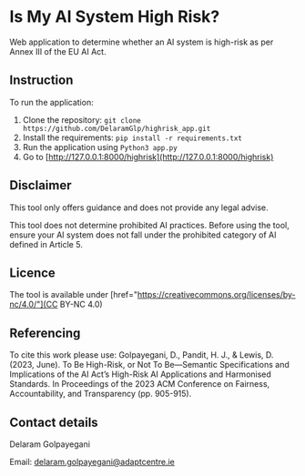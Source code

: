 # Is My AI System High Risk?
Web application to determine whether an AI system is high-risk as per Annex III of the EU AI Act.

## Instruction
To run the application:
1. Clone the repository: 
```git clone https://github.com/DelaramGlp/highrisk_app.git```
2. Install the requirements: 
```pip install -r requirements.txt```
3.  Run the application using 
```Python3 app.py```
4. Go to [http://127.0.0.1:8000/highrisk](http://127.0.0.1:8000/highrisk)

## Disclaimer

This tool only offers guidance and does not provide any legal advise. 

This tool does not determine prohibited AI practices. Before using the tool, ensure your AI system does not fall under the prohibited category of AI defined in Article 5. 

## Licence
The tool is available under [href="https://creativecommons.org/licenses/by-nc/4.0/"](CC BY-NC 4.0)

## Referencing
To cite this work please use: 
Golpayegani, D., Pandit, H. J., & Lewis, D. (2023, June). To Be High-Risk, or Not To Be—Semantic Specifications and Implications of the AI Act’s High-Risk AI Applications and Harmonised Standards. In Proceedings of the 2023 ACM Conference on Fairness, Accountability, and Transparency (pp. 905-915).


## Contact details

Delaram Golpayegani

Email: delaram.golpayegani@adaptcentre.ie